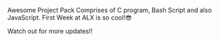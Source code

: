 Awesome Project Pack
Comprises of C program, Bash Script and also JavaScript.
First Week at ALX is so cool!😎

Watch out for more updates!!
